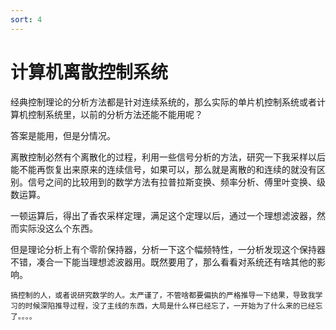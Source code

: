 ```yaml
---
sort: 4
---
```

# 计算机离散控制系统

经典控制理论的分析方法都是针对连续系统的，那么实际的单片机控制系统或者计算机控制系统里，以前的分析方法还能不能用呢？

答案是能用，但是分情况。

离散控制必然有个离散化的过程，利用一些信号分析的方法，研究一下我采样以后能不能再恢复出来原来的连续信号，如果可以，那么就是离散的和连续的就没有区别。信号之间的比较用到的数学方法有拉普拉斯变换、频率分析、傅里叶变换、级数运算。

一顿运算后，得出了香农采样定理，满足这个定理以后，通过一个理想滤波器，然而实际没这么个东西。

但是理论分析上有个零阶保持器，分析一下这个幅频特性，一分析发现这个保持器不错，凑合一下能当理想滤波器用。既然要用了，那么看看对系统还有啥其他的影响。


```note
搞控制的人，或者说研究数学的人。太严谨了，不管啥都要偏执的严格推导一下结果，导致我学习的时候深陷推导过程，没了主线的东西，大局是什么样已经忘了，一开始为了什么来的已经忘了。。。。
```


